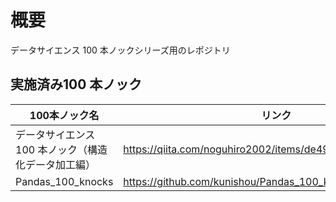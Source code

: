 # 概要

データサイエンス 100 本ノックシリーズ用のレポジトリ

## 実施済み100 本ノック
| 100本ノック名| リンク |
| ---- | ---- |
| データサイエンス 100 本ノック（構造化データ加工編） | https://qiita.com/noguhiro2002/items/de49db61b69c3dbc9282 |
| Pandas_100_knocks| https://github.com/kunishou/Pandas_100_knocks |
